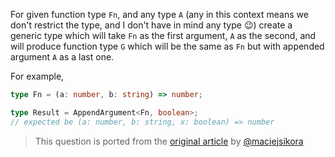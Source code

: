 For given function type `Fn`, and any type `A` (any in this context means we don't restrict the type, and I don't have in mind any type 😉) create a generic type which will take `Fn` as the first argument, `A` as the second, and will produce function type `G` which will be the same as `Fn` but with appended argument `A` as a last one.

For example,

```typescript
type Fn = (a: number, b: string) => number;

type Result = AppendArgument<Fn, boolean>;
// expected be (a: number, b: string, x: boolean) => number
```

> This question is ported from the [original article](https://dev.to/macsikora/advanced-typescript-exercises-question-4-495c) by [@maciejsikora](https://github.com/maciejsikora)
